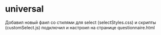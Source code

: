 # universal
Добавил новый фаил со стилями для select (selectStyles.css) и скрипты (customSelect.js) подключил и настроил на странице questionnaire.html
